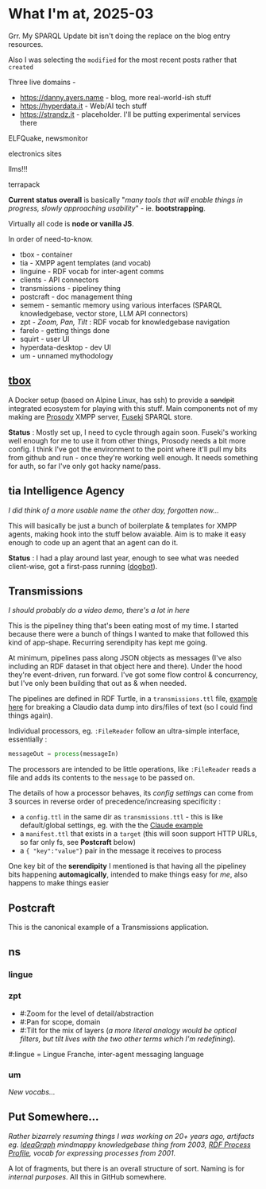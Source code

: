 # What I'm at, 2025-03

Grr. My SPARQL Update bit isn't doing the replace on the blog entry resources.

Also I was selecting the `modified` for the most recent posts rather that `created`

Three live domains -

* https://danny.ayers.name - blog, more real-world-ish stuff
* https://hyperdata.it - Web/AI tech stuff
* https://strandz.it - placeholder. I'll be putting experimental services there

ELFQuake, newsmonitor

electronics
sites

llms!!!

terrapack



**Current status overall** is basically "*many tools that will enable things in progress, slowly approaching usability*" - ie. **bootstrapping**.

Virtually all code is **node or vanilla JS**.

In order of need-to-know.

* tbox - container
* tia - XMPP agent templates (and vocab)
* linguine - RDF vocab for inter-agent comms
* clients - API connectors
* transmissions - pipeliney thing
* postcraft - doc management thing
* semem - semantic memory using various interfaces (SPARQL knowledgebase, vector store, LLM API connectors)
* zpt - *Zoom, Pan, Tilt* : RDF vocab for knowledgebase navigation
* farelo - getting things done
* squirt - user UI
* hyperdata-desktop - dev UI
* um - unnamed mythodology


## [tbox](https://github.com/danja/tbox)

A Docker setup (based on Alpine Linux, has ssh) to provide a ~~sandpit~~ integrated ecosystem for playing with this stuff. Main components not of my making are [Prosody](https://prosody.im/) XMPP server, [Fuseki](https://jena.apache.org/documentation/fuseki2/) SPARQL store.

**Status** : Mostly set up, I need to cycle through again soon. Fuseki's working well enough for me to use it from other things, Prosody needs a bit more config. I think I've got the environment to the point where it'll pull my bits from github and run - once they're working well enough. It needs something for auth, so far I've only got hacky name/pass.

## tia Intelligence Agency

*I did think of a more usable name the other day, forgotten now...*

This will basically be just a bunch of boilerplate & templates for XMPP agents, making hook into the stuff below avaiable. Aim is to make it easy enough to code up an agent that an agent can do it.

**Status** : I had a play around last year, enough to see what was needed client-wise, got a first-pass running ([dogbot](https://github.com/danja/dogbot)).

## Transmissions

*I should probably do a video demo, there's a lot in here*

This is the pipeliney thing that's been eating most of my time. I started because there were a bunch of things I wanted to make that followed this kind of app-shape. Recurring serendipity has kept me going.

At minimum, pipelines pass along JSON objects as messages (I've also including an RDF dataset in that object here and there). Under the hood they're event-driven, run forward. I've got some flow control & concurrency, but I've only been building that out as & when needed.

The pipelines are defined in RDF Turtle, in a `transmissions.ttl` file, [example here](https://github.com/danja/transmissions/blob/main/src/applications/_pending/claude-json-converter/transmissions.ttl) for breaking a Claudio data dump into dirs/files of text (so I could find things again).

Individual processors, eg. `:FileReader` follow an ultra-simple interface, essentially :
```javascript
messageOut = process(messageIn)
```

The processors are intended to be little operations, like `:FileReader` reads a file and adds its contents to the `message` to be passed on.

The details of how a processor behaves, its *config settings* can come from 3 sources in reverse order of precedence/increasing specificity :

* a `config.ttl` in the same dir as `transmissions.ttl` - this is like default/global settings, eg. with the the [Claude example](https://github.com/danja/transmissions/blob/main/src/applications/_pending/claude-json-converter/config.ttl)
* a `manifest.ttl` that exists in a `target` (this will soon support HTTP URLs, so far only fs, see **Postcraft** below)   
* a `{ "key":"value"}` pair in the message it receives to process

One key bit of the **serendipity** I mentioned is that having all the pipeliney bits happening **automagically**, intended to make things easy for *me*, also happens to make things easier

## Postcraft

This is the canonical example of a Transmissions application.

## ns

### lingue

### zpt
* #:Zoom for the level of detail/abstraction
* #:Pan for scope, domain
* #:Tilt for the mix of layers (*a more literal analogy would be optical filters, but tilt lives with the two other terms which I'm redefining*).

#:lingue = Lingue Franche, inter-agent messaging language

### um


*New vocabs...*

## Put Somewhere...

*Rather bizarrely resuming things I was working on 20+ years ago, artifacts eg. [IdeaGraph](https://hyperdata.it/stuff/ideagraph/) mindmappy knowledgebase thing from 2003, [RDF Process Profile](https://hyperdata.it/xmlns/rpp/2001/), vocab for expressing processes from 2001.*  

A lot of fragments, but there is an overall structure of sort. Naming is for *internal purposes*. All this in GitHub somewhere.
